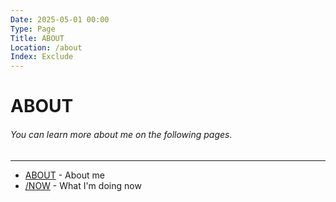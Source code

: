 ```yaml
---
Date: 2025-05-01 00:00
Type: Page
Title: ABOUT
Location: /about
Index: Exclude
---
```


# ABOUT

###### You can learn more about me on the following pages.

---

- [ABOUT](https://luxury-format.omg.lol) - About me
- [/NOW](https://luxury-format.omg.lol/now) - What I'm doing now
